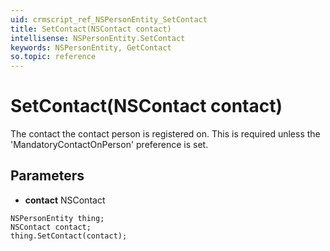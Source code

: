 ```yaml
---
uid: crmscript_ref_NSPersonEntity_SetContact
title: SetContact(NSContact contact)
intellisense: NSPersonEntity.SetContact
keywords: NSPersonEntity, GetContact
so.topic: reference
---
```


# SetContact(NSContact contact)

The contact the contact person is registered on. This is required unless the 'MandatoryContactOnPerson' preference is set.

## Parameters

* **contact** NSContact

```crmscript
NSPersonEntity thing;
NSContact contact;
thing.SetContact(contact);
```


